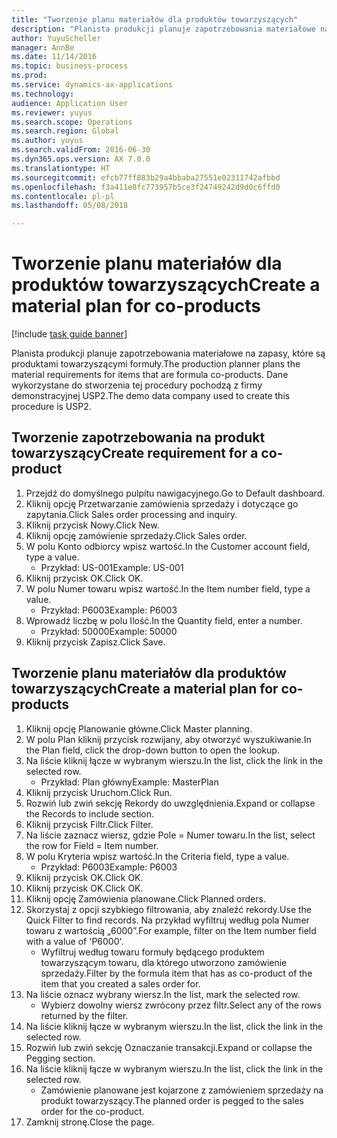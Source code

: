 ```yaml
--- 
title: "Tworzenie planu materiałów dla produktów towarzyszących"
description: "Planista produkcji planuje zapotrzebowania materiałowe na zapasy, które są produktami towarzyszącymi formuły."
author: YuyuScheller
manager: AnnBe
ms.date: 11/14/2016
ms.topic: business-process
ms.prod: 
ms.service: dynamics-ax-applications
ms.technology: 
audience: Application User
ms.reviewer: yuyus
ms.search.scope: Operations
ms.search.region: Global
ms.author: yuyus
ms.search.validFrom: 2016-06-30
ms.dyn365.ops.version: AX 7.0.0
ms.translationtype: HT
ms.sourcegitcommit: efcb77ff883b29a4bbaba27551e02311742afbbd
ms.openlocfilehash: f3a411e8fc773957b5ce3f24749242d9d0c6ffd0
ms.contentlocale: pl-pl
ms.lasthandoff: 05/08/2018

---
```

# <a name="create-a-material-plan-for-co-products"></a><span data-ttu-id="e3b7e-103">Tworzenie planu materiałów dla produktów towarzyszących</span><span class="sxs-lookup"><span data-stu-id="e3b7e-103">Create a material plan for co-products</span></span>

[!include [task guide banner](../../includes/task-guide-banner.md)]

<span data-ttu-id="e3b7e-104">Planista produkcji planuje zapotrzebowania materiałowe na zapasy, które są produktami towarzyszącymi formuły.</span><span class="sxs-lookup"><span data-stu-id="e3b7e-104">The production planner plans the material requirements for items that are formula co-products.</span></span> <span data-ttu-id="e3b7e-105">Dane wykorzystane do stworzenia tej procedury pochodzą z firmy demonstracyjnej USP2.</span><span class="sxs-lookup"><span data-stu-id="e3b7e-105">The demo data company used to create this procedure is USP2.</span></span>


## <a name="create-requirement-for-a-co-product"></a><span data-ttu-id="e3b7e-106">Tworzenie zapotrzebowania na produkt towarzyszący</span><span class="sxs-lookup"><span data-stu-id="e3b7e-106">Create requirement for a co-product</span></span>
1. <span data-ttu-id="e3b7e-107">Przejdź do domyślnego pulpitu nawigacyjnego.</span><span class="sxs-lookup"><span data-stu-id="e3b7e-107">Go to Default dashboard.</span></span>
2. <span data-ttu-id="e3b7e-108">Kliknij opcję Przetwarzanie zamówienia sprzedaży i dotyczące go zapytania.</span><span class="sxs-lookup"><span data-stu-id="e3b7e-108">Click Sales order processing and inquiry.</span></span>
3. <span data-ttu-id="e3b7e-109">Kliknij przycisk Nowy.</span><span class="sxs-lookup"><span data-stu-id="e3b7e-109">Click New.</span></span>
4. <span data-ttu-id="e3b7e-110">Kliknij opcję zamówienie sprzedaży.</span><span class="sxs-lookup"><span data-stu-id="e3b7e-110">Click Sales order.</span></span>
5. <span data-ttu-id="e3b7e-111">W polu Konto odbiorcy wpisz wartość.</span><span class="sxs-lookup"><span data-stu-id="e3b7e-111">In the Customer account field, type a value.</span></span>
    * <span data-ttu-id="e3b7e-112">Przykład: US-001</span><span class="sxs-lookup"><span data-stu-id="e3b7e-112">Example: US-001</span></span>  
6. <span data-ttu-id="e3b7e-113">Kliknij przycisk OK.</span><span class="sxs-lookup"><span data-stu-id="e3b7e-113">Click OK.</span></span>
7. <span data-ttu-id="e3b7e-114">W polu Numer towaru wpisz wartość.</span><span class="sxs-lookup"><span data-stu-id="e3b7e-114">In the Item number field, type a value.</span></span>
    * <span data-ttu-id="e3b7e-115">Przykład: P6003</span><span class="sxs-lookup"><span data-stu-id="e3b7e-115">Example: P6003</span></span>  
8. <span data-ttu-id="e3b7e-116">Wprowadź liczbę w polu Ilość.</span><span class="sxs-lookup"><span data-stu-id="e3b7e-116">In the Quantity field, enter a number.</span></span>
    * <span data-ttu-id="e3b7e-117">Przykład: 50000</span><span class="sxs-lookup"><span data-stu-id="e3b7e-117">Example: 50000</span></span>  
9. <span data-ttu-id="e3b7e-118">Kliknij przycisk Zapisz.</span><span class="sxs-lookup"><span data-stu-id="e3b7e-118">Click Save.</span></span>

## <a name="create-a-material-plan-for-co-products"></a><span data-ttu-id="e3b7e-119">Tworzenie planu materiałów dla produktów towarzyszących</span><span class="sxs-lookup"><span data-stu-id="e3b7e-119">Create a material plan for co-products</span></span>
1. <span data-ttu-id="e3b7e-120">Kliknij opcję Planowanie główne.</span><span class="sxs-lookup"><span data-stu-id="e3b7e-120">Click Master planning.</span></span>
2. <span data-ttu-id="e3b7e-121">W polu Plan kliknij przycisk rozwijany, aby otworzyć wyszukiwanie.</span><span class="sxs-lookup"><span data-stu-id="e3b7e-121">In the Plan field, click the drop-down button to open the lookup.</span></span>
3. <span data-ttu-id="e3b7e-122">Na liście kliknij łącze w wybranym wierszu.</span><span class="sxs-lookup"><span data-stu-id="e3b7e-122">In the list, click the link in the selected row.</span></span>
    * <span data-ttu-id="e3b7e-123">Przykład: Plan główny</span><span class="sxs-lookup"><span data-stu-id="e3b7e-123">Example: MasterPlan</span></span>  
4. <span data-ttu-id="e3b7e-124">Kliknij przycisk Uruchom.</span><span class="sxs-lookup"><span data-stu-id="e3b7e-124">Click Run.</span></span>
5. <span data-ttu-id="e3b7e-125">Rozwiń lub zwiń sekcję Rekordy do uwzględnienia.</span><span class="sxs-lookup"><span data-stu-id="e3b7e-125">Expand or collapse the Records to include section.</span></span>
6. <span data-ttu-id="e3b7e-126">Kliknij przycisk Filtr.</span><span class="sxs-lookup"><span data-stu-id="e3b7e-126">Click Filter.</span></span>
7. <span data-ttu-id="e3b7e-127">Na liście zaznacz wiersz, gdzie Pole = Numer towaru.</span><span class="sxs-lookup"><span data-stu-id="e3b7e-127">In the list, select the row for Field = Item number.</span></span>
8. <span data-ttu-id="e3b7e-128">W polu Kryteria wpisz wartość.</span><span class="sxs-lookup"><span data-stu-id="e3b7e-128">In the Criteria field, type a value.</span></span>
    * <span data-ttu-id="e3b7e-129">Przykład: P6003</span><span class="sxs-lookup"><span data-stu-id="e3b7e-129">Example: P6003</span></span>  
9. <span data-ttu-id="e3b7e-130">Kliknij przycisk OK.</span><span class="sxs-lookup"><span data-stu-id="e3b7e-130">Click OK.</span></span>
10. <span data-ttu-id="e3b7e-131">Kliknij przycisk OK.</span><span class="sxs-lookup"><span data-stu-id="e3b7e-131">Click OK.</span></span>
11. <span data-ttu-id="e3b7e-132">Kliknij opcję Zamówienia planowane.</span><span class="sxs-lookup"><span data-stu-id="e3b7e-132">Click Planned orders.</span></span>
12. <span data-ttu-id="e3b7e-133">Skorzystaj z opcji szybkiego filtrowania, aby znaleźć rekordy.</span><span class="sxs-lookup"><span data-stu-id="e3b7e-133">Use the Quick Filter to find records.</span></span> <span data-ttu-id="e3b7e-134">Na przykład wyfiltruj według pola Numer towaru z wartością „6000”.</span><span class="sxs-lookup"><span data-stu-id="e3b7e-134">For example, filter on the Item number field with a value of 'P6000'.</span></span>
    * <span data-ttu-id="e3b7e-135">Wyfiltruj według towaru formuły będącego produktem towarzyszącym towaru, dla którego utworzono zamówienie sprzedaży.</span><span class="sxs-lookup"><span data-stu-id="e3b7e-135">Filter by the formula item that has as co-product of the item that you created a sales order for.</span></span>  
13. <span data-ttu-id="e3b7e-136">Na liście oznacz wybrany wiersz.</span><span class="sxs-lookup"><span data-stu-id="e3b7e-136">In the list, mark the selected row.</span></span>
    * <span data-ttu-id="e3b7e-137">Wybierz dowolny wiersz zwrócony przez filtr.</span><span class="sxs-lookup"><span data-stu-id="e3b7e-137">Select any of the rows returned by the filter.</span></span>  
14. <span data-ttu-id="e3b7e-138">Na liście kliknij łącze w wybranym wierszu.</span><span class="sxs-lookup"><span data-stu-id="e3b7e-138">In the list, click the link in the selected row.</span></span>
15. <span data-ttu-id="e3b7e-139">Rozwiń lub zwiń sekcję Oznaczanie transakcji.</span><span class="sxs-lookup"><span data-stu-id="e3b7e-139">Expand or collapse the Pegging section.</span></span>
16. <span data-ttu-id="e3b7e-140">Na liście kliknij łącze w wybranym wierszu.</span><span class="sxs-lookup"><span data-stu-id="e3b7e-140">In the list, click the link in the selected row.</span></span>
    * <span data-ttu-id="e3b7e-141">Zamówienie planowane jest kojarzone z zamówieniem sprzedaży na produkt towarzyszący.</span><span class="sxs-lookup"><span data-stu-id="e3b7e-141">The planned order is pegged to the sales order for the co-product.</span></span>  
17. <span data-ttu-id="e3b7e-142">Zamknij stronę.</span><span class="sxs-lookup"><span data-stu-id="e3b7e-142">Close the page.</span></span>


